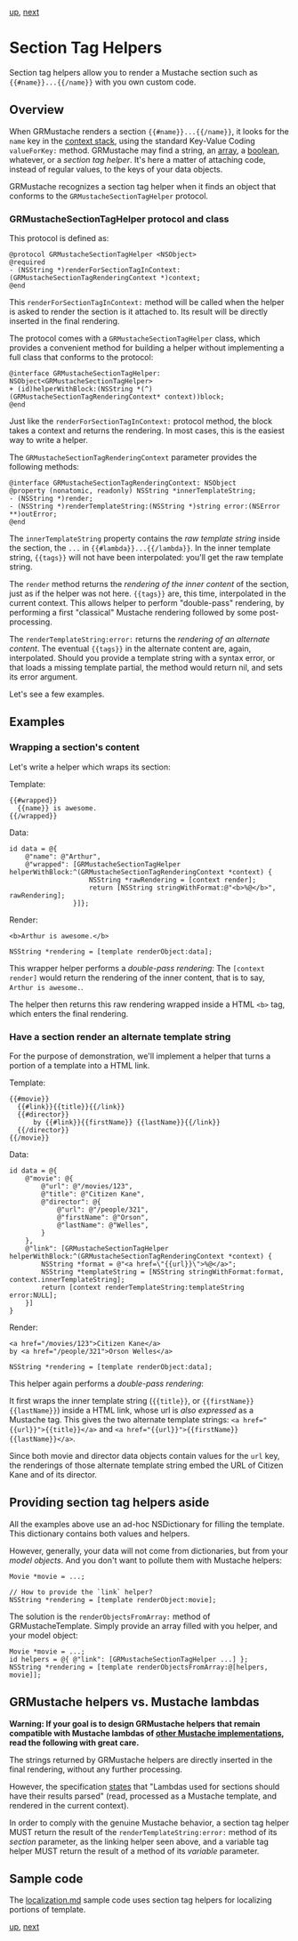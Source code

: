 [up](introduction.md), [next](variable_tag_helpers.md)

Section Tag Helpers
===================

Section tag helpers allow you to render a Mustache section such as `{{#name}}...{{/name}}` with you own custom code.


Overview
--------

When GRMustache renders a section `{{#name}}...{{/name}}`, it looks for the `name` key in the [context stack](runtime/context_stack.md), using the standard Key-Value Coding `valueForKey:` method. GRMustache may find a string, an [array](runtime/loops.md), a [boolean](runtime/booleans.md), whatever, or a *section tag helper*. It's here a matter of attaching code, instead of regular values, to the keys of your data objects.

GRMustache recognizes a section tag helper when it finds an object that conforms to the `GRMustacheSectionTagHelper` protocol.


### GRMustacheSectionTagHelper protocol and class

This protocol is defined as:

```objc
@protocol GRMustacheSectionTagHelper <NSObject>
@required
- (NSString *)renderForSectionTagInContext:(GRMustacheSectionTagRenderingContext *)context;
@end
```

This `renderForSectionTagInContext:` method will be called when the helper is asked to render the section is it attached to. Its result will be directly inserted in the final rendering.

The protocol comes with a `GRMustacheSectionTagHelper` class, which provides a convenient method for building a helper without implementing a full class that conforms to the protocol:

```objc
@interface GRMustacheSectionTagHelper: NSObject<GRMustacheSectionTagHelper>
+ (id)helperWithBlock:(NSString *(^)(GRMustacheSectionTagRenderingContext* context))block;
@end
```

Just like the `renderForSectionTagInContext:` protocol method, the block takes a context and returns the rendering. In most cases, this is the easiest way to write a helper.

The `GRMustacheSectionTagRenderingContext` parameter provides the following methods:

```objc
@interface GRMustacheSectionTagRenderingContext: NSObject
@property (nonatomic, readonly) NSString *innerTemplateString;
- (NSString *)render;
- (NSString *)renderTemplateString:(NSString *)string error:(NSError **)outError;
@end
```

The `innerTemplateString` property contains the *raw template string* inside the section, the `...` in `{{#lambda}}...{{/lambda}}`. In the inner template string, `{{tags}}` will not have been interpolated: you'll get the raw template string.

The `render` method returns the *rendering of the inner content* of the section, just as if the helper was not here. `{{tags}}` are, this time, interpolated in the current context. This allows helper to perform "double-pass" rendering, by performing a first "classical" Mustache rendering followed by some post-processing.

The `renderTemplateString:error:` returns the *rendering of an alternate content*. The eventual `{{tags}}` in the alternate content are, again, interpolated. Should you provide a template string with a syntax error, or that loads a missing template partial, the method would return nil, and sets its error argument.

Let's see a few examples.


Examples
--------

### Wrapping a section's content

Let's write a helper which wraps its section:

Template:

    {{#wrapped}}
      {{name}} is awesome.
    {{/wrapped}}

Data:

```objc
id data = @{
    @"name": @"Arthur",
    @"wrapped": [GRMustacheSectionTagHelper helperWithBlock:^(GRMustacheSectionTagRenderingContext *context) {
                    NSString *rawRendering = [context render];
                    return [NSString stringWithFormat:@"<b>%@</b>", rawRendering];
                }]};
```

Render:

    <b>Arthur is awesome.</b>

```objc
NSString *rendering = [template renderObject:data];
```

This wrapper helper performs a *double-pass rendering*: The `[context render]` would return the rendering of the inner content, that is to say, `Arthur is awesome.`.

The helper then returns this raw rendering wrapped inside a HTML `<b>` tag, which enters the final rendering.


### Have a section render an alternate template string

For the purpose of demonstration, we'll implement a helper that turns a portion of a template into a HTML link.

Template:
    
    {{#movie}}
      {{#link}}{{title}}{{/link}}
      {{#director}}
          by {{#link}}{{firstName}} {{lastName}}{{/link}}
      {{/director}}
    {{/movie}}

Data:

```objc
id data = @{
    @"movie": @{
        @"url": @"/movies/123",
        @"title": @"Citizen Kane",
        @"director": @{
            @"url": @"/people/321",
            @"firstName": @"Orson",
            @"lastName": @"Welles",
        }
    },
    @"link": [GRMustacheSectionTagHelper helperWithBlock:^(GRMustacheSectionTagRenderingContext *context) {
        NSString *format = @"<a href=\"{{url}}\">%@</a>";
        NSString *templateString = [NSString stringWithFormat:format, context.innerTemplateString];
        return [context renderTemplateString:templateString error:NULL];
    }]
}
```

Render:

    <a href="/movies/123">Citizen Kane</a>
    by <a href="/people/321">Orson Welles</a>

```objc
NSString *rendering = [template renderObject:data];
```

This helper again performs a *double-pass rendering*:

It first wraps the inner template string (`{{title}}`, or `{{firstName}} {{lastName}}`) inside a HTML link, whose url is *also expressed* as a Mustache tag. This gives the two alternate template strings: `<a href="{{url}}">{{title}}</a>` and `<a href="{{url}}">{{firstName}} {{lastName}}</a>`.

Since both movie and director data objects contain values for the `url` key, the renderings of those alternate template string embed the URL of Citizen Kane and of its director.


Providing section tag helpers aside
-----------------------------------

All the examples above use an ad-hoc NSDictionary for filling the template. This dictionary contains both values and helpers.

However, generally, your data will not come from dictionaries, but from your *model objects*. And you don't want to pollute them with Mustache helpers:

```objc
Movie *movie = ...;

// How to provide the `link` helper?
NSString *rendering = [template renderObject:movie];
```

The solution is the `renderObjectsFromArray:` method of GRMustacheTemplate. Simply provide an array filled with you helper, and your model object:

```objc
Movie *movie = ...;
id helpers = @{ @"link": [GRMustacheSectionTagHelper ...] };
NSString *rendering = [template renderObjectsFromArray:@[helpers, movie]];
```


GRMustache helpers vs. Mustache lambdas
---------------------------------------

**Warning: If your goal is to design GRMustache helpers that remain compatible with Mustache lambdas of [other Mustache implementations](https://github.com/defunkt/mustache/wiki/Other-Mustache-implementations), read the following with great care.**

The strings returned by GRMustache helpers are directly inserted in the final rendering, without any further processing.

However, the specification [states](https://github.com/mustache/spec/blob/v1.1.2/specs/%7Elambdas.yml#L90) that "Lambdas used for sections should have their results parsed" (read, processed as a Mustache template, and rendered in the current context).

In order to comply with the genuine Mustache behavior, a section tag helper MUST return the result of the `renderTemplateString:error:` method of its _section_ parameter, as the linking helper seen above, and a variable tag helper MUST return the result of a method of its _variable_ parameter.


Sample code
-----------

The [localization.md](sample_code/localization.md) sample code uses section tag helpers for localizing portions of template.


[up](introduction.md), [next](variable_tag_helpers.md)
